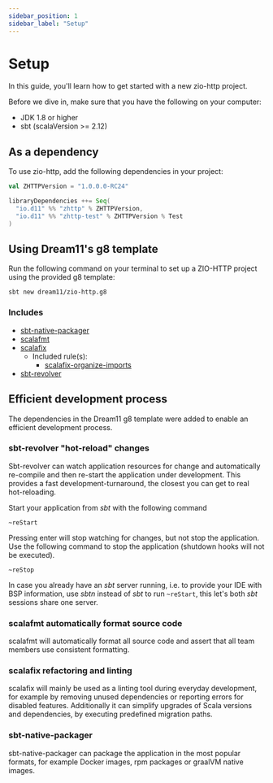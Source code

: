 ```yaml
---
sidebar_position: 1
sidebar_label: "Setup"
---
```


# Setup

In this guide, you'll learn how to get started with a new zio-http project.

Before we dive in, make sure that you have the following on your computer:

* JDK 1.8 or higher
* sbt (scalaVersion >= 2.12)

## As a dependency

To use zio-http, add the following dependencies in your project:

```scala
val ZHTTPVersion = "1.0.0.0-RC24"

libraryDependencies ++= Seq(
  "io.d11" %% "zhttp" % ZHTTPVersion,
  "io.d11" %% "zhttp-test" % ZHTTPVersion % Test
)
```

## Using Dream11's g8 template

Run the following command on your terminal to set up a ZIO-HTTP project using the provided g8 template:

```shell
sbt new dream11/zio-http.g8
```

### Includes

* [sbt-native-packager](https://github.com/sbt/sbt-native-packager)
* [scalafmt](https://github.com/scalameta/scalafmt)
* [scalafix](https://github.com/scalacenter/scalafix)
    * Included rule(s):
        * [scalafix-organize-imports](https://github.com/liancheng/scalafix-organize-imports)
* [sbt-revolver](https://github.com/spray/sbt-revolver)

## Efficient development process

The dependencies in the Dream11 g8 template were added to enable an efficient development process.

### sbt-revolver "hot-reload" changes

Sbt-revolver can watch application resources for change and automatically re-compile and then re-start the application under development. This provides a fast development-turnaround, the closest you can get to real hot-reloading.

Start your application from _sbt_ with the following command

```shell
~reStart
```

Pressing enter will stop watching for changes, but not stop the application. Use the following command to stop the application (shutdown hooks will not be executed).

```
~reStop
```

In case you already have an _sbt_ server running, i.e. to provide your IDE with BSP information, use _sbtn_ instead of _sbt_ to run `~reStart`, this let's both _sbt_  sessions share one server.

### scalafmt automatically format source code

scalafmt will automatically format all source code and assert that all team members use consistent formatting.

### scalafix refactoring and linting

scalafix will mainly be used as a linting tool during everyday development, for example by removing unused dependencies or reporting errors for disabled features. Additionally it can simplify upgrades of Scala versions and dependencies, by executing predefined migration paths.

### sbt-native-packager

sbt-native-packager can package the application in the most popular formats, for example Docker images, rpm packages or graalVM native images.

